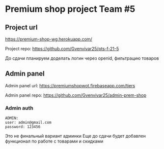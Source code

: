 # Premium shop project Team #5

## Project url

https://premium-shop-wg.herokuapp.com/

Project repo:
https://github.com/Gvenvivar25/pts-f-21-5

До сдачи планируем доделать логин через openid, фильтрацию товаров

## Admin panel
Admin panel url:
https://premiumshopwot.firebaseapp.com/tiers

Admin panel repo:
https://github.com/Gvenvivar25/admin-prem-shop

### Admin auth
```
ADMIN:
user: admin@gmail.com
password: 123456

```
Это не финальный вариант админки
Еще до сдачи будет добавлен функционал по работе с товарами и скидками


